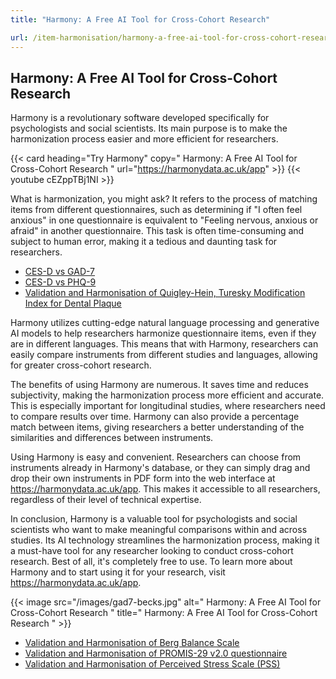 ```yaml
---
title: "Harmony: A Free AI Tool for Cross-Cohort Research"

url: /item-harmonisation/harmony-a-free-ai-tool-for-cross-cohort-research
---
```


## Harmony: A Free AI Tool for Cross-Cohort Research

Harmony is a revolutionary software developed specifically for psychologists and social scientists. Its main purpose is to make the harmonization process easier and more efficient for researchers.

{{< card heading="Try Harmony" copy=" Harmony: A Free AI Tool for Cross-Cohort Research " url="https://harmonydata.ac.uk/app" >}}
{{< youtube cEZppTBj1NI >}}

What is harmonization, you might ask? It refers to the process of matching items from different questionnaires, such as determining if "I often feel anxious" in one questionnaire is equivalent to "Feeling nervous, anxious or afraid" in another questionnaire. This task is often time-consuming and subject to human error, making it a tedious and daunting task for researchers.

* [CES-D vs GAD-7](/ces-d-vs-gad-7)
* [CES-D vs PHQ-9](/ces-d-vs-phq-9)
* [Validation and Harmonisation of Quigley-Hein, Turesky Modification Index for Dental Plaque ](/harmonisation-validation/quigley-hein-turesky-modification-index-for-dental-plaque)

Harmony utilizes cutting-edge natural language processing and generative AI models to help researchers harmonize questionnaire items, even if they are in different languages. This means that with Harmony, researchers can easily compare instruments from different studies and languages, allowing for greater cross-cohort research.

The benefits of using Harmony are numerous. It saves time and reduces subjectivity, making the harmonization process more efficient and accurate. This is especially important for longitudinal studies, where researchers need to compare results over time. Harmony can also provide a percentage match between items, giving researchers a better understanding of the similarities and differences between instruments.

Using Harmony is easy and convenient. Researchers can choose from instruments already in Harmony's database, or they can simply drag and drop their own instruments in PDF form into the web interface at https://harmonydata.ac.uk/app. This makes it accessible to all researchers, regardless of their level of technical expertise.

In conclusion, Harmony is a valuable tool for psychologists and social scientists who want to make meaningful comparisons within and across studies. Its AI technology streamlines the harmonization process, making it a must-have tool for any researcher looking to conduct cross-cohort research. Best of all, it's completely free to use. To learn more about Harmony and to start using it for your research, visit https://harmonydata.ac.uk/app. 


{{< image src="/images/gad7-becks.jpg" alt=" Harmony: A Free AI Tool for Cross-Cohort Research " title=" Harmony: A Free AI Tool for Cross-Cohort Research " >}}









* [Validation and Harmonisation of Berg Balance Scale](/harmonisation-validation/berg-balance-scale)
* [Validation and Harmonisation of PROMIS-29 v2.0 questionnaire](/harmonisation-validation/promis-29-v2-0-questionnaire)
* [Validation and Harmonisation of Perceived Stress Scale (PSS)](/harmonisation-validation/perceived-stress-scale-pss)